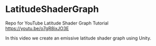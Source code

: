 # LatitudeShaderGraph
Repo for YouTube Latitude Shader Graph Tutorial 
https://youtu.be/o7gR8ixJO3E

In this video we create an emissive latitude shader graph using Unity.
